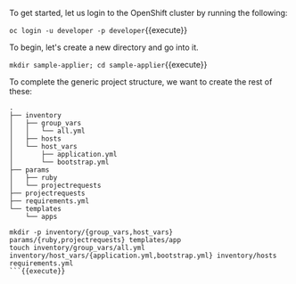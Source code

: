 To get started, let us login to the OpenShift cluster by running the following:

``oc login -u developer -p developer``{{execute}}

To begin, let's create a new directory and go into it.

``mkdir sample-applier; cd sample-applier``{{execute}}

To complete the generic project structure, we want to create the rest of these:

```
.
├── inventory
│   ├── group_vars
│   │   └── all.yml
│   ├── hosts
│   └── host_vars
│       ├── application.yml
│       └── bootstrap.yml
├── params
│   ├── ruby
│   └── projectrequests
├── projectrequests
├── requirements.yml
└── templates
    └── apps
```

```
mkdir -p inventory/{group_vars,host_vars} params/{ruby,projectrequests} templates/app 
touch inventory/group_vars/all.yml inventory/host_vars/{application.yml,bootstrap.yml} inventory/hosts requirements.yml
```{{execute}}
